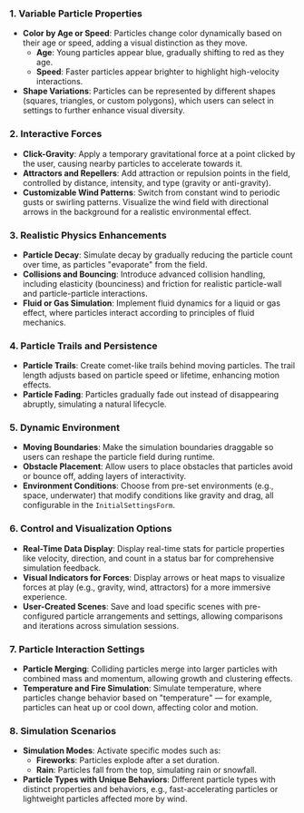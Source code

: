 
### 1. Variable Particle Properties
- **Color by Age or Speed**: Particles change color dynamically based on their age or speed, adding a visual distinction as they move.
  - **Age**: Young particles appear blue, gradually shifting to red as they age.
  - **Speed**: Faster particles appear brighter to highlight high-velocity interactions.
- **Shape Variations**: Particles can be represented by different shapes (squares, triangles, or custom polygons), which users can select in settings to further enhance visual diversity.

### 2. Interactive Forces
- **Click-Gravity**: Apply a temporary gravitational force at a point clicked by the user, causing nearby particles to accelerate towards it.
- **Attractors and Repellers**: Add attraction or repulsion points in the field, controlled by distance, intensity, and type (gravity or anti-gravity).
- **Customizable Wind Patterns**: Switch from constant wind to periodic gusts or swirling patterns. Visualize the wind field with directional arrows in the background for a realistic environmental effect.

### 3. Realistic Physics Enhancements
- **Particle Decay**: Simulate decay by gradually reducing the particle count over time, as particles "evaporate" from the field.
- **Collisions and Bouncing**: Introduce advanced collision handling, including elasticity (bounciness) and friction for realistic particle-wall and particle-particle interactions.
- **Fluid or Gas Simulation**: Implement fluid dynamics for a liquid or gas effect, where particles interact according to principles of fluid mechanics.

### 4. Particle Trails and Persistence
- **Particle Trails**: Create comet-like trails behind moving particles. The trail length adjusts based on particle speed or lifetime, enhancing motion effects.
- **Particle Fading**: Particles gradually fade out instead of disappearing abruptly, simulating a natural lifecycle.

### 5. Dynamic Environment
- **Moving Boundaries**: Make the simulation boundaries draggable so users can reshape the particle field during runtime.
- **Obstacle Placement**: Allow users to place obstacles that particles avoid or bounce off, adding layers of interactivity.
- **Environment Conditions**: Choose from pre-set environments (e.g., space, underwater) that modify conditions like gravity and drag, all configurable in the `InitialSettingsForm`.

### 6. Control and Visualization Options
- **Real-Time Data Display**: Display real-time stats for particle properties like velocity, direction, and count in a status bar for comprehensive simulation feedback.
- **Visual Indicators for Forces**: Display arrows or heat maps to visualize forces at play (e.g., gravity, wind, attractors) for a more immersive experience.
- **User-Created Scenes**: Save and load specific scenes with pre-configured particle arrangements and settings, allowing comparisons and iterations across simulation sessions.

### 7. Particle Interaction Settings
- **Particle Merging**: Colliding particles merge into larger particles with combined mass and momentum, allowing growth and clustering effects.
- **Temperature and Fire Simulation**: Simulate temperature, where particles change behavior based on "temperature" — for example, particles can heat up or cool down, affecting color and motion.

### 8. Simulation Scenarios
- **Simulation Modes**: Activate specific modes such as:
  - **Fireworks**: Particles explode after a set duration.
  - **Rain**: Particles fall from the top, simulating rain or snowfall.
- **Particle Types with Unique Behaviors**: Different particle types with distinct properties and behaviors, e.g., fast-accelerating particles or lightweight particles affected more by wind.
